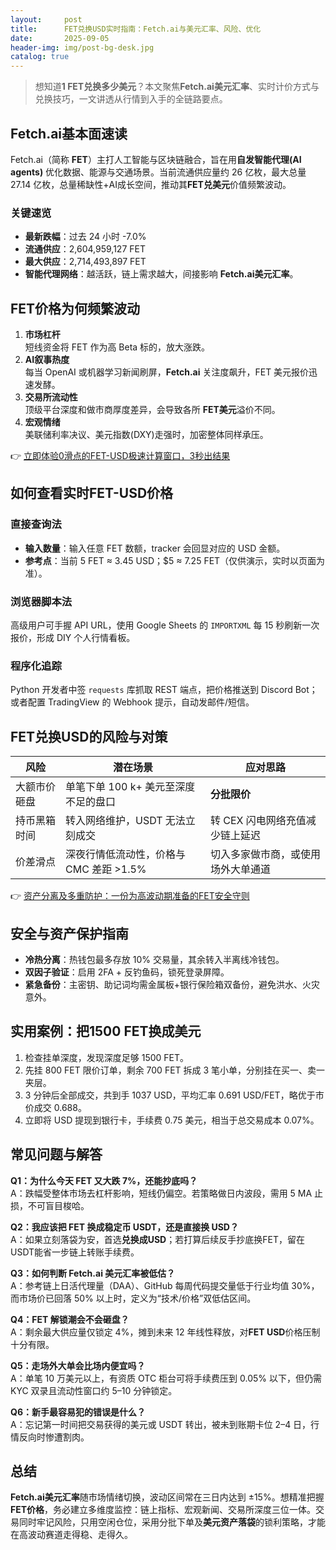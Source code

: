```yaml
---
layout:     post
title:      FET兑换USD实时指南：Fetch.ai与美元汇率、风险、优化
date:       2025-09-05
header-img: img/post-bg-desk.jpg
catalog: true
---
```


> 想知道**1 FET兑换多少美元**？本文聚焦**Fetch.ai美元汇率**、实时计价方式与兑换技巧，一文讲透从行情到入手的全链路要点。

## Fetch.ai基本面速读
Fetch.ai（简称 **FET**）主打人工智能与区块链融合，旨在用**自发智能代理(AI agents)** 优化数据、能源与交通场景。当前流通供应量约 26 亿枚，最大总量 27.14 亿枚，总量稀缺性+AI成长空间，推动其**FET兑美元**价值频繁波动。

### 关键速览
- **最新跌幅**：过去 24 小时 -7.0%  
- **流通供应**：2,604,959,127 FET  
- **最大供应**：2,714,493,897 FET  
- **智能代理网络**：越活跃，链上需求越大，间接影响 **Fetch.ai美元汇率**。

## FET价格为何频繁波动
1. **市场杠杆**  
   短线资金将 FET 作为高 Beta 标的，放大涨跌。
2. **AI叙事热度**  
   每当 OpenAI 或机器学习新闻刷屏，**Fetch.ai** 关注度飙升，FET 美元报价迅速发酵。
3. **交易所流动性**  
   顶级平台深度和做市商厚度差异，会导致各所 **FET美元**溢价不同。
4. **宏观情绪**  
   美联储利率决议、美元指数(DXY)走强时，加密整体同样承压。

👉 [立即体验0滑点的FET-USD极速计算窗口，3秒出结果](https://okxdog.com/)

## 如何查看实时FET-USD价格

### 直接查询法
- **输入数量**：输入任意 FET 数额，tracker 会回显对应的 USD 金额。  
- **参考点**：当前 5 FET ≈ 3.45 USD；$5 ≈ 7.25 FET（仅供演示，实时以页面为准）。

### 浏览器脚本法
高级用户可手握 API URL，使用 Google Sheets 的 `IMPORTXML` 每 15 秒刷新一次报价，形成 DIY 个人行情看板。

### 程序化追踪
Python 开发者中签 `requests` 库抓取 REST 端点，把价格推送到 Discord Bot；或者配置 TradingView 的 Webhook 提示，自动发邮件/短信。

## FET兑换USD的风险与对策

| 风险 | 潜在场景 | 应对思路 |
|---|---|---|
| 大额市价砸盘 | 单笔下单 100 k+ 美元至深度不足的盘口 | **分批限价** |
| 持币黑箱时间 | 转入网络维护，USDT 无法立刻成交 | 转 CEX 闪电网络充值减少链上延迟 |
| 价差滑点 | 深夜行情低流动性，价格与 CMC 差距 >1.5% | 切入多家做市商，或使用场外大单通道 |

👉 [资产分离及多重防护：一份为高波动期准备的FET安全守则](https://okxdog.com/)

## 安全与资产保护指南
- **冷热分离**：热钱包最多存放 10% 交易量，其余转入半离线冷钱包。  
- **双因子验证**：启用 2FA + 反钓鱼码，锁死登录屏障。  
- **紧急备份**：主密钥、助记词均需金属板+银行保险箱双备份，避免洪水、火灾意外。

## 实用案例：把1500 FET换成美元
1. 检查挂单深度，发现深度足够 1500 FET。  
2. 先挂 800 FET 限价订单，剩余 700 FET 拆成 3 笔小单，分别挂在买一、卖一夹层。  
3. 3 分钟后全部成交，共到手 1037 USD，平均汇率 0.691 USD/FET，略优于市价成交 0.688。  
4. 立即将 USD 提现到银行卡，手续费 0.75 美元，相当于总交易成本 0.07%。

## 常见问题与解答

**Q1：为什么今天 FET 又大跌 7%，还能抄底吗？**  
A：跌幅受整体市场去杠杆影响，短线仍偏空。若策略做日内波段，需用 5 MA 止损，不可盲目梭哈。

**Q2：我应该把 FET 换成稳定币 USDT，还是直接换 USD？**  
A：如果立刻落袋为安，首选**兑换成USD**；若打算后续反手抄底换FET，留在USDT能省一步链上转账手续费。

**Q3：如何判断 Fetch.ai 美元汇率被低估？**  
A：参考链上日活代理量（DAA）、GitHub 每周代码提交量低于行业均值 30%，而市场价已回落 50% 以上时，定义为“技术/价格”双低估区间。

**Q4：FET 解锁潮会不会砸盘？**  
A：剩余最大供应量仅锁定 4%，摊到未来 12 年线性释放，对**FET USD**价格压制十分有限。

**Q5：走场外大单会比场内便宜吗？**  
A：单笔 10 万美元以上，有资质 OTC 柜台可将手续费压到 0.05% 以下，但仍需 KYC 双录且流动性窗口约 5–10 分钟锁定。

**Q6：新手最容易犯的错误是什么？**  
A：忘记第一时间把交易获得的美元或 USDT 转出，被未到账期卡位 2–4 日，行情反向时惨遭割肉。

## 总结
**Fetch.ai美元汇率**随市场情绪切换，波动区间常在三日内达到 ±15%。想精准把握**FET价格**，务必建立多维度监控：链上指标、宏观新闻、交易所深度三位一体。交易同时牢记风险，只用空闲仓位，采用分批下单及**美元资产落袋**的锁利策略，才能在高波动赛道走得稳、走得久。